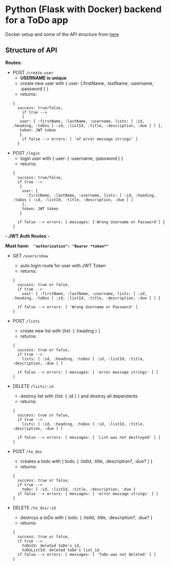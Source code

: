 # Python (Flask with Docker) backend for a ToDo app

Docker setup and some of the API structure from [here](https://www.youtube.com/watch?v=4T5Gnrmzjak)

## Structure of API

<strong>Routes: </strong>

   - POST `/create-user`
      - <strong>USERNAME is unique</strong>
      - create new user with { user: {:firstName, :lastName, :username, :password } }
      - returns:
      ``` 
      { 
        success: true/false,  
          if true --> 
          {  
         user: { :firstName, :lastName, :username, lists: [ :id, :heading, :toDos [ :id, :listId, :title, :description, :due ] ] },
         token: JWT token
         } 
          if false --> errors: [ 'of error message strings' ]
        }
      ```
  - POST `/login` 
      - login user with { user: { :username, :password } }
      - returns: 
      ```
      { 
        success: true/false,  
        if true -->
         {  
          user: { 
            :firstName, :lastName, :username, lists: [ :id, :heading, :toDos [ :id, :listId, :title, :description, :due ] ] 
          },
          token: JWT token 
         }

        if false --> errors: { messages: ['Wrong Username or Password'] }
      } 
      ```
  <strong>- JWT Auth Routes -</strong>
   
  <strong>Must have: <span>&nbsp;&nbsp;</span> `"authorization": "Bearer *token*"`</strong>
  - GET `/users/show` 
      - auto login route for user with JWT Token
      - returns: 
      ```
      { 
        success: true or false,  
        if true --> 
          user: { :firstName, :lastName, :username, lists: [ :id, :heading, :toDos [ :id, :listId, :title, :description, :due ] ] }
        
        if false --> errors: [ 'Wrong Username or Password' ]
      }
      ```

  - POST `/lists` 
      - create new list  with  {list: { :heading } }
      - returns: 
      ```
      { 
        success: true or false,  
        if true --> 
          lists: [ :id, :heading, :toDos [ :id, :listId, :title, :description, :due ] ]

        if false --> errors: [ messages: [ 'error message strings' ] ]
      }
      ```
 
  - DELETE `/lists/:id` 
      - destroy list  with  {list: { :id } } and destroy all dependents
      - returns: 
      ```
      { 
        success: true or false,  
        if true --> 
          lists: [ :id, :heading, :toDos [ :id, :listId, :title, :description, :due ] ]

        if false --> errors: [ messages: [ 'List was not destroyed' ] ]
      }
      ```     

  - POST `/to_dos` 
      - creates a todo with { todo: { :listId, :title, :description?, :due? } }
      - returns: 
      ```
      { 
        success: true or false,  
        if true --> 
          toDo: { :id, :listId, :title, :description, :due } 
        if false --> errors: [ messages: [ 'error message strings' ] ]
      }
      ```

  - DELETE `/to_dos/:id`
      - destroys a toDo with { todo: { :listId, :title, :description?, :due? } 
      - returns: 
      ```
      { 
        success: true or false,  
        if true --> 
          toDoId: deleted toDo's id,
          toDoListId: deleted toDo's list_id
        if false --> errors: [ messages: [ 'ToDo was not deleted' ] ]
      }
      ```